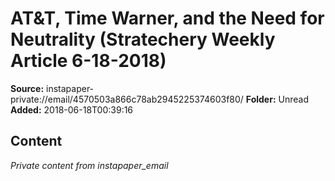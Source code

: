 # AT&T, Time Warner, and the Need for Neutrality (Stratechery Weekly Article 6-18-2018)

**Source:** instapaper-private://email/4570503a866c78ab2945225374603f80/
**Folder:** Unread
**Added:** 2018-06-18T00:39:16




## Content
*Private content from instapaper_email*
